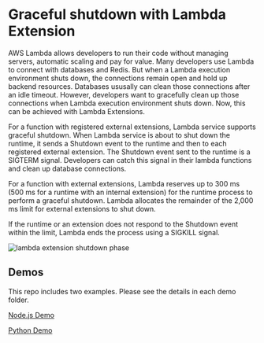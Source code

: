 # Graceful shutdown with Lambda Extension

AWS Lambda allows developers to run their code without managing servers, automatic scaling and pay for value. Many developers use Lambda to connect with databases and Redis. But when a Lambda execution environment shuts down, the connections remain open and hold up backend resources. Databases ususally can clean those connections after an idle timeout. However, developers want to gracefully clean up those connections when Lambda execution environment shuts down. Now, this can be achieved with Lambda Extensions.

For a function with registered external extensions, Lambda service supports graceful shutdown. When Lambda service is about to shut down the runtime, it sends a Shutdown event to the runtime and then to each registered external extension. The Shutdown event sent to the runtime is a SIGTERM signal. Developers can catch this signal in their lambda functions and clean up database connections.

For a function with external extensions, Lambda reserves up to 300 ms (500 ms for a runtime with an internal extension) for the runtime process to perform a graceful shutdown. Lambda allocates the remainder of the 2,000 ms limit for external extensions to shut down.

If the runtime or an extension does not respond to the Shutdown event within the limit, Lambda ends the process using a SIGKILL signal.

![lambda extension shutdown phase](https://docs.aws.amazon.com/lambda/latest/dg/images/Shutdown-Phase.png)


## Demos

This repo includes two examples. Please see the details in each demo folder. 

[Node.js Demo](nodejs-demo/)

[Python Demo](python-demo/)


